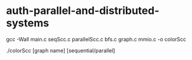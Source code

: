 # auth-parallel-and-distributed-systems

gcc -Wall main.c seqScc.c parallelScc.c bfs.c graph.c mmio.c -o colorScc

./colorScc [graph name] [sequential/parallel]